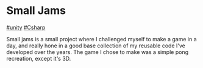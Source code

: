 # Small Jams

[#unity](#) [#Csharp](#)

Small jams is a small project where I challenged myself to make a game in a day, and really hone in a good base collection of my reusable code I've developed over the years. The game I chose to make was a simple pong recreation, except it's 3D.
